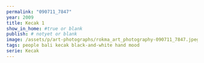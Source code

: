 ```yaml
---
permalink: "090711_7847"
year: 2009
title: Kecak 1
show_in_home: #true or blank
publish: # notyet or blank
image: /assets/p/art-photographs/rokma_art_photography-090711_7847.jpeg
tags: people bali kecak black-and-white hand mood
serie: Kecak
---
```


